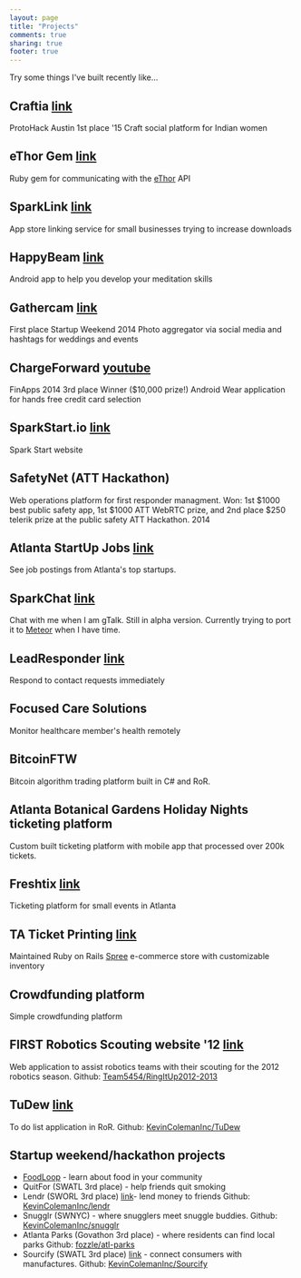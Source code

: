 ```yaml
---
layout: page
title: "Projects"
comments: true
sharing: true
footer: true
---
```

Try some things I've built recently like…

## Craftia [link](https://github.com/Ampersand-Labs/ethor)
ProtoHack Austin 1st place '15
Craft social platform for Indian women

## eThor Gem [link](https://github.com/Ampersand-Labs/ethor)
Ruby gem for communicating with the [eThor](http://www.ethor.com) API

## SparkLink [link](http://www.SparkLink.io/)
App store linking service for small businesses trying to increase downloads

## HappyBeam [link](http://www.happybeamapp.com/)
Android app to help you develop your meditation skills

## Gathercam [link](https://gathercam.co)
First place Startup Weekend 2014
Photo aggregator via social media and hashtags for weddings and events

## ChargeForward [youtube](https://www.youtube.com/watch?v=1y-D-5O2dcY)
FinApps 2014 3rd place Winner ($10,000 prize!)
Android Wear application for hands free credit card selection

## SparkStart.io [link](http://www.sparkstart.io)
Spark Start website

## SafetyNet (ATT Hackathon)
Web operations platform for first responder managment.
Won: 1st $1000 best public safety app, 1st $1000 ATT WebRTC prize, and 2nd place $250 telerik prize at the public safety ATT Hackathon. 2014

## Atlanta StartUp Jobs [link](http://www.atlantastartupjobs.com)
See job postings from Atlanta's top startups.

## SparkChat [link](http://kcoleman.me/chat)
Chat with me when I am gTalk.  Still in alpha version.  Currently trying to port it to [Meteor](https://www.meteor.com/) when I have time.

## LeadResponder [link](http://LeadResponder.com)
Respond to contact requests immediately

## Focused Care Solutions
Monitor healthcare member's health remotely

## BitcoinFTW
Bitcoin algorithm trading platform built in C# and RoR.

## Atlanta Botanical Gardens Holiday Nights ticketing platform
Custom built ticketing platform with mobile app that processed over 200k tickets.

## Freshtix [link](http://freshtix.com)
Ticketing platform for small events in Atlanta

## TA Ticket Printing [link](http://taticketprinting.com)
Maintained Ruby on Rails [Spree](http://spreecommerce.com/) e-commerce store with customizable inventory

## Crowdfunding platform
Simple crowdfunding platform

## FIRST Robotics Scouting website '12 [link](http://ditu2012scouting.herokuapp.com/)
Web application to assist robotics teams with their scouting for the 2012 robotics season. Github: [Team5454/RingItUp2012-2013](https://github.com/Team5454/RingItUp2012-2013)

## TuDew [link](http://tudew.herokuapp.com/)
To do list application in RoR. Github: [KevinColemanInc/TuDew](https://github.com/KevinColemanInc/TuDew)

## Startup weekend/hackathon projects
* [FoodLoop](/blog/2014/06/21/goodie-hack-number-2/) - learn about food in your community
* QuitFor (SWATL 3rd place) - help friends quit smoking
* Lendr (SWORL 3rd place) [link](http://lendrapp.herokuapp.com/)- lend money to friends Github: [KevinColemanInc/lendr](https://github.com/KevinColemanInc/lendr)
* Snugglr (SWNYC) - where snugglers meet snuggle buddies. Github: [KevinColemanInc/snugglr](https://github.com/KevinColemanInc/snugglr)
* Atlanta Parks (Govathon 3rd place) - where residents can find local parks Github: [fozzle/atl-parks](https://github.com/fozzle/atl-parks)
* Sourcify (SWATL 3rd place) [link](http://sourci.herokuapp.com/) - connect consumers with manufactures. Github: [KevinColemanInc/Sourcify](https://github.com/KevinColemanInc/Sourcify)
